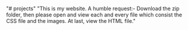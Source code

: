 "# projects" 
"This is my website. A humble request:- Download the zip folder, then please open and view each and every file which consist the CSS file and the images. At last, view the HTML file."
